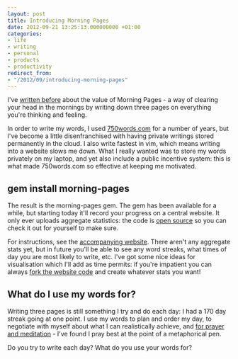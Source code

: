 ```yaml
---
layout: post
title: Introducing Morning Pages
date: 2012-09-21 13:25:13.000000000 +01:00
categories:
- life
- writing
- personal
- products
- productivity
redirect_from:
- "/2012/09/introducing-morning-pages"
---
```

I've [written before](/2010/07/seven-hundred-and-fifty-words) about the value of Morning Pages - a way of clearing your head in the mornings by writing down three pages on everything you're thinking and feeling.

In order to write my words, I used [750words.com](http://750words.com) for a number of years, but I've become a little disenfranchised with having private writings stored permanently in the cloud. I also write fastest in vim, which means writing into a website slows me down. What I really wanted was to store my words privately on my laptop, and yet also include a public incentive system: this is what made 750words.com so effective at keeping me motivated.

## gem install morning-pages

The result is the morning-pages gem. The gem has been available for a while, but starting today it'll record your progress on a central website. It only ever uploads aggregate statistics: the code is [open source](http://github.com/chrismdp/morning-pages) so you can check it out for yourself to make sure.

For instructions, see the [accompanying website](http://morning-pages.me). There aren't any aggregate stats yet, but in future you'll be able to see any word streaks, what times of day you are most likely to write, etc. I've got some nice ideas for visualisation which I'll add as time permits: if you're impatient you can always [fork the website code](http://github.com/chrismdp/morning-pages.me) and create whatever stats you want!

## What do I use my words for?

Writing three pages is still something I try and do each day: I had a 170 day streak going at one point. I use my words to plan and order my day, to negotiate with myself about what I can realistically achieve, and [for prayer and meditation](http://en.wikipedia.org/wiki/Christian_meditation) - I've found I pray best at the point of a metaphorical pen.

Do you try to write each day? What do you use your words for?
